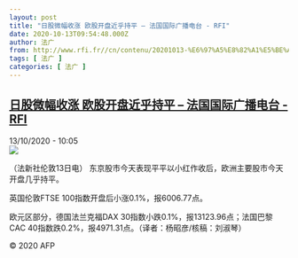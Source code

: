 ```yaml
---
layout: post
title: "日股微幅收涨 欧股开盘近乎持平 – 法国国际广播电台 - RFI"
date: 2020-10-13T09:54:48.000Z
author: 法广
from: http://www.rfi.fr//cn/contenu/20201013-%E6%97%A5%E8%82%A1%E5%BE%AE%E5%B9%85%E6%94%B6%E6%B6%A8-%E6%AC%A7%E8%82%A1%E5%BC%80%E7%9B%98%E8%BF%91%E4%B9%8E%E6%8C%81%E5%B9%B3-0
tags: [ 法广 ]
categories: [ 法广 ]
---
```

<!--1602582888000-->
[日股微幅收涨 欧股开盘近乎持平 – 法国国际广播电台 - RFI](http://www.rfi.fr//cn/contenu/20201013-%E6%97%A5%E8%82%A1%E5%BE%AE%E5%B9%85%E6%94%B6%E6%B6%A8-%E6%AC%A7%E8%82%A1%E5%BC%80%E7%9B%98%E8%BF%91%E4%B9%8E%E6%8C%81%E5%B9%B3-0)
------

<div>
<div>13/10/2020 - 10:05</div><img src="https://s.rfi.fr/media/display/eecef44c-0d2f-11eb-968c-005056a964fe/w:310/p:16x9/eco0003b.201013160502.jpg"><div class="t-content__body u-clearfix">            <p>（法新社伦敦13日电）    东京股市今天表现平平以小红作收后，欧洲主要股市今天开盘几乎持平。</p><p>    英国伦敦FTSE 100指数开盘后小涨0.1%，报6006.77点。</p><p>    欧元区部分，德国法兰克福DAX 30指数小跌0.1%，报13123.96点；法国巴黎CAC 40指数跌0.2%，报4971.31点。（译者：杨昭彦/核稿：刘淑琴）</p>            <p class="t-copyright">© 2020 AFP</p>        </div>
</div>
